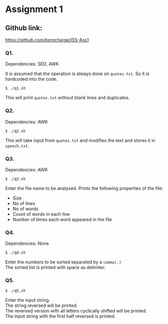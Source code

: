 # Assignment 1

## Github link:
https://github.com/herocharge/ISS-Ass1

### Q1.
Dependencies: SED, AWK

It is assumed that the operation is always done on `quotes.txt`. So it is hardcoded into the code.

``` 
$ ./q1.sh 
```

This will print `quotes.txt` without blank lines and duplicates.

### Q2.

Dependencies: AWK
``` 
$ ./q2.sh 
```
This will take input from `quotes.txt` and modifies the text and stores it in `speech.txt`.

### Q3.

Dependencies: AWK

``` 
$ ./q3.sh
```

Enter the file name to be analysed.
Prints the following properties of the file:

- Size
- No of lines
- No of words
- Count of words in each line
- Number of times each word appeared in the file

### Q4.

Dependencies: None

``` 
$ ./q4.sh
```

Enter the numbers to be sorted separated by a `comma(,)`  
The sorted list is printed with space as delimiter.

### Q5.
``` 
$ ./q5.sh
```

Enter the input string.  
The string reversed will be printed.  
The reversed version with all letters cyclically shifted will be printed.  
The input string with the first half reversed is printed.
